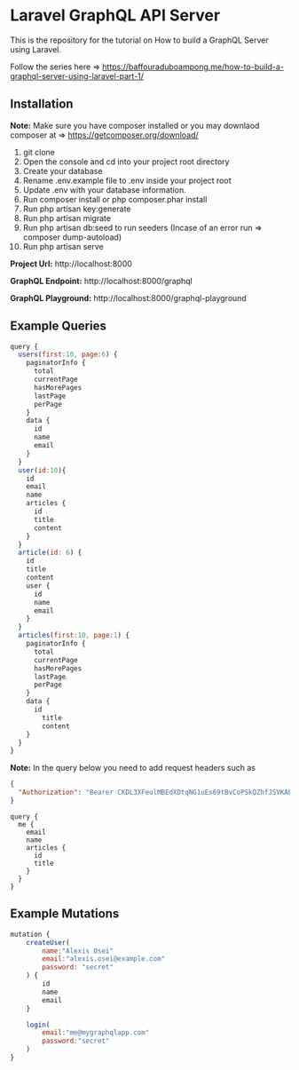# Laravel GraphQL API Server
This is the repository for the tutorial on How to build a GraphQL Server using Laravel.

Follow the series here => https://baffouraduboampong.me/how-to-build-a-graphql-server-using-laravel-part-1/

## Installation
**Note:** Make sure you have composer installed or you may downlaod composer at => https://getcomposer.org/download/

1. git clone
2. Open the console and cd into your project root directory
3. Create your database
4. Rename .env.example file to .env inside your project root
5. Update .env with your database information.
6. Run composer install or php composer.phar install
7. Run php artisan key:generate
8. Run php artisan migrate
9. Run php artisan db:seed to run seeders (Incase of an error run => composer dump-autoload)
10. Run php artisan serve

**Project Url:** http://localhost:8000

**GraphQL Endpoint:** http://localhost:8000/graphql

**GraphQL Playground:** http://localhost:8000/graphql-playground  


## Example Queries

```javascript
query {
  users(first:10, page:6) {
    paginatorInfo {
      total
      currentPage
      hasMorePages
      lastPage
      perPage
    }
    data {
      id
      name
      email
    }
  }
  user(id:10){
    id
    email
    name
    articles {
      id
      title
      content
    }
  }
  article(id: 6) {
    id
    title
    content
    user {
      id
      name
      email
    }
  }
  articles(first:10, page:1) {
    paginatorInfo {
      total
      currentPage
      hasMorePages
      lastPage
      perPage
    }
    data {
      id
    	title
    	content
    } 
  }
}
```

**Note:** In the query below you need to add request headers such as 
```json
{
  "Authorization": "Bearer CKDL3XFeulMBEdXDtqNG1uEs69tBvCoPSkQZhfJSVKAE0AhHt5bkxKmLGtA8"
}
``` 

``` query
query {
  me {
    email
    name
    articles {
      id
      title
    }
  }
}
```

## Example Mutations
```javascript
mutation {
    createUser(
        name:"Alexis Osei"
        email:"alexis.osei@example.com"
        password: "secret"
    ) {
        id
        name
        email
    }

    login(
        email:"me@mygraphqlapp.com" 
        password:"secret"
    )
}
```